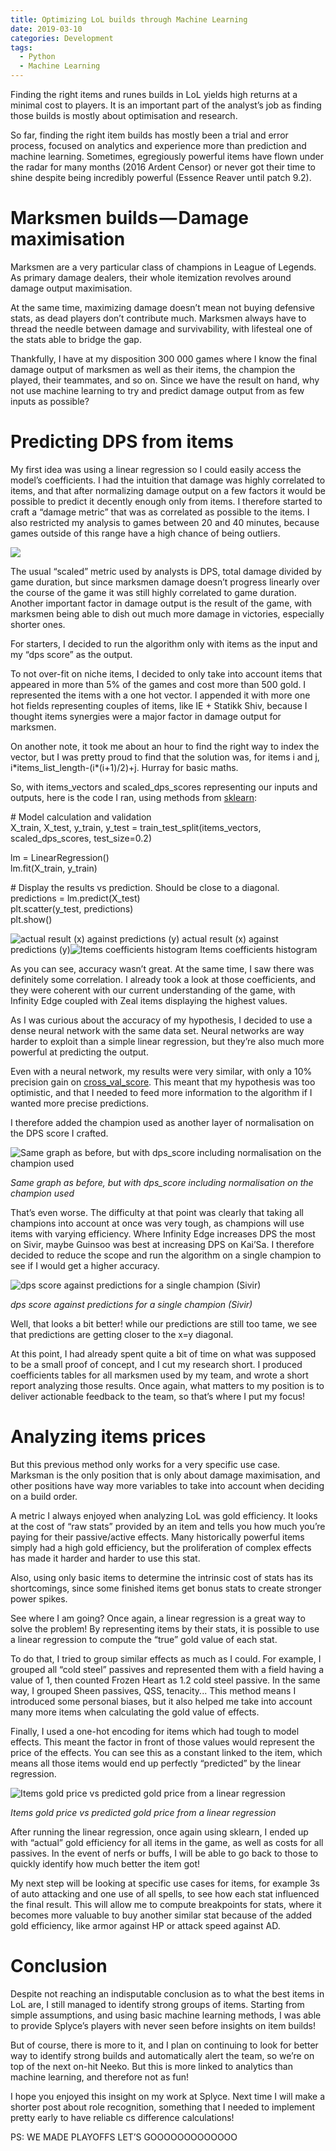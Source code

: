 ```yaml
---
title: Optimizing LoL builds through Machine Learning
date: 2019-03-10
categories: Development
tags:
  - Python
  - Machine Learning
---
```


Finding the right items and runes builds in LoL yields high returns at a minimal cost to players. It is an important part of the analyst’s job as finding those builds is mostly about optimisation and research.

So far, finding the right item builds has mostly been a trial and error process, focused on analytics and experience more than prediction and machine learning. Sometimes, egregiously powerful items have flown under the radar for many months (2016 Ardent Censor) or never got their time to shine despite being incredibly powerful  (Essence Reaver until patch 9.2).

# Marksmen builds — Damage maximisation

Marksmen are a very particular class of champions in League of Legends. As primary damage dealers, their whole itemization revolves around damage output maximisation.

At the same time, maximizing damage doesn’t mean not buying defensive stats, as dead players don’t contribute much. Marksmen always have to thread the needle between damage and survivability, with lifesteal one of the stats able to bridge the gap.

Thankfully, I have at my disposition 300 000 games where I know the final damage output of marksmen as well as their items, the champion the played, their teammates, and so on. Since we have the result on hand, why not use machine learning to try and predict damage output from as few inputs as possible?

# Predicting DPS from items

My first idea was using a linear regression so I could easily access the model’s coefficients. I had the intuition that damage was highly correlated to items, and that after normalizing damage output on a few factors it would be possible to predict it decently enough only from items. I therefore started to craft a “damage metric” that was as correlated as possible to the items. I also restricted my analysis to games between 20 and 40 minutes, because games outside of this range have a high chance of being outliers.

![](/assets/images/1__jKjA6oOpNulbLK96wpCiRQ.png)

The usual “scaled” metric used by analysts is DPS, total damage divided by game duration, but since marksmen damage doesn’t progress linearly over the course of the game it was still highly correlated to game duration. Another important factor in damage output is the result of the game, with marksmen being able to dish out much more damage in victories, especially shorter ones.

For starters, I decided to run the algorithm only with items as the input and my “dps score” as the output.

To not over-fit on niche items, I decided to only take into account items that appeared in more than 5% of the games and cost more than 500 gold. I represented the items with a one hot vector. I appended it with more one hot fields representing couples of items, like IE + Statikk Shiv, because I thought items synergies were a major factor in damage output for marksmen.

On another note, it took me about an hour to find the right way to index the vector, but I was pretty proud to find that the solution was, for items i and j, i\*items\_list\_length-(i\*(i+1)/2)+j. Hurray for basic maths.

So, with items\_vectors and scaled\_dps\_scores representing our inputs and outputs, here is the code I ran, using methods from [sklearn](https://scikit-learn.org/):

\# Model calculation and validation  
X\_train, X\_test, y\_train, y\_test = train\_test\_split(items\_vectors, scaled\_dps\_scores, test\_size=0.2)

lm = LinearRegression()  
lm.fit(X\_train, y\_train)  
  
\# Display the results vs prediction. Should be close to a diagonal.  
predictions = lm.predict(X\_test)  
plt.scatter(y\_test, predictions)  
plt.show()

![actual result (x) against predictions (y)](/assets/images/1__s__quYUi__CZitsXJZ4TrXGQ.png)
actual result (x) against predictions (y)![Items coefficients histogram](/assets/images/1__BfMivyhEyAY__Em____armwJw.png)
Items coefficients histogram

As you can see, accuracy wasn’t great. At the same time, I saw there was definitely some correlation. I already took a look at those coefficients, and they were coherent with our current understanding of the game, with Infinity Edge coupled with Zeal items displaying the highest values.

As I was curious about the accuracy of my hypothesis, I decided to use a dense neural network with the same data set. Neural networks are way harder to exploit than a simple linear regression, but they’re also much more powerful at predicting the output.

Even with a neural network, my results were very similar, with only a 10% precision gain on [cross\_val\_score](https://scikit-learn.org/stable/modules/generated/sklearn.model_selection.cross_val_score.html). This meant that my hypothesis was too optimistic, and that I needed to feed more information to the algorithm if I wanted more precise predictions.

I therefore added the champion used as another layer of normalisation on the DPS score I crafted.

![Same graph as before, but with dps\_score including normalisation on the champion used](/assets/images/1__YiMKy5zmDs5thiM__zIg__Yg.png)

*Same graph as before, but with dps\_score including normalisation on the champion used*

That’s even worse. The difficulty at that point was clearly that taking all champions into account at once was very tough, as champions will use items with varying efficiency. Where Infinity Edge increases DPS the most on Sivir, maybe Guinsoo was best at increasing DPS on Kai’Sa. I therefore decided to reduce the scope and run the algorithm on a single champion to see if I would get a higher accuracy.

![dps score against predictions for a single champion (Sivir)](/assets/images/1__q__A3vXP1KbA9foUOicVtRA.png)

*dps score against predictions for a single champion (Sivir)*

Well, that looks a bit better! while our predictions are still too tame, we see that predictions are getting closer to the x=y diagonal.

At this point, I had already spent quite a bit of time on what was supposed to be a small proof of concept, and I cut my research short. I produced coefficients tables for all marksmen used by my team, and wrote a short report analyzing those results. Once again, what matters to my position is to deliver actionable feedback to the team, so that’s where I put my focus!

# Analyzing items prices

But this previous method only works for a very specific use case. Marksman is the only position that is only about damage maximisation, and other positions have way more variables to take into account when deciding on a build order.

A metric I always enjoyed when analyzing LoL was gold efficiency. It looks at the cost of “raw stats” provided by an item and tells you how much you’re paying for their passive/active effects. Many historically powerful items simply had a high gold efficiency, but the proliferation of complex effects has made it harder and harder to use this stat.

Also, using only basic items to determine the intrinsic cost of stats has its shortcomings, since some finished items get bonus stats to create stronger power spikes.

See where I am going? Once again, a linear regression is a great way to solve the problem! By representing items by their stats, it is possible to use a linear regression to compute the “true” gold value of each stat.

To do that, I tried to group similar effects as much as I could. For example, I grouped all “cold steel” passives and represented them with a field having a value of 1, then counted Frozen Heart as 1.2 cold steel passive. In the same way, I grouped Sheen passives, QSS, tenacity... This method means I introduced some personal biases, but it also helped me take into account many more items when calculating the gold value of effects.

Finally, I used a one-hot encoding for items which had tough to model effects. This meant the factor in front of those values would represent the price of the effects. You can see this as a constant linked to the item, which means all those items would end up perfectly “predicted” by the linear regression.

![Items gold price vs predicted gold price from a linear regression](/assets/images/1__PX14VRdwRcmVt1pIzOHB9w.png)

*Items gold price vs predicted gold price from a linear regression*

After running the linear regression, once again using sklearn, I ended up with “actual” gold efficiency for all items in the game, as well as costs for all passives. In the event of nerfs or buffs, I will be able to go back to those to quickly identify how much better the item got!

My next step will be looking at specific use cases for items, for example 3s of auto attacking and one use of all spells, to see how each stat influenced the final result. This will allow me to compute breakpoints for stats, where it becomes more valuable to buy another similar stat because of the added gold efficiency, like armor against HP or attack speed against AD.

# Conclusion

Despite not reaching an indisputable conclusion as to what the best items in LoL are, I still managed to identify strong groups of items. Starting from simple assumptions, and using basic machine learning methods, I was able to provide Splyce’s players with never seen before insights on item builds!

But of course, there is more to it, and I plan on continuing to look for better way to identify strong builds and automatically alert the team, so we’re on top of the next on-hit Neeko. But this is more linked to analytics than machine learning, and therefore not as fun!

I hope you enjoyed this insight on my work at Splyce. Next time I will make a shorter post about role recognition, something that I needed to implement pretty early to have reliable cs difference calculations!

PS: WE MADE PLAYOFFS LET’S GOOOOOOOOOOOOO
